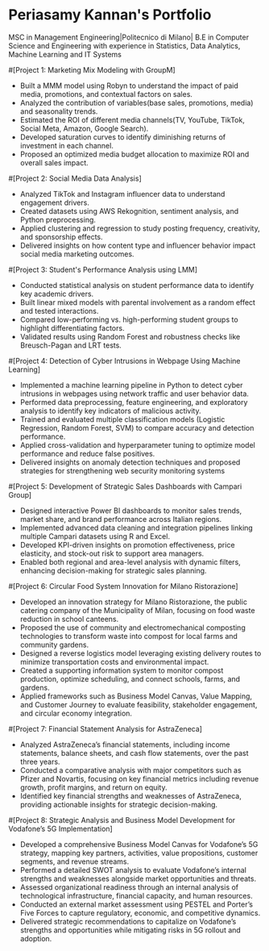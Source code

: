 # Periasamy Kannan's Portfolio
MSC in Management Engineering|Politecnico di Milano| B.E in Computer Science and Engineering with experience in Statistics, Data Analytics, Machine Learning and IT Systems

#[Project 1: Marketing Mix Modeling with GroupM]
* Built a MMM model using Robyn to understand the impact of paid media, promotions, and contextual factors on sales.  
* Analyzed the contribution of variables(base sales, promotions, media) and seasonality trends.  
* Estimated the ROI of different media channels(TV, YouTube, TikTok, Social Meta, Amazon, Google Search).  
* Developed saturation curves to identify diminishing returns of investment in each channel.  
* Proposed an optimized media budget allocation to maximize ROI and overall sales impact.

#[Project 2: Social Media Data Analysis]
* Analyzed TikTok and Instagram influencer data to understand engagement drivers.
* Created datasets using AWS Rekognition, sentiment analysis, and Python preprocessing.
* Applied clustering and regression to study posting frequency, creativity, and sponsorship effects.
* Delivered insights on how content type and influencer behavior impact social media marketing outcomes.

#[Project 3: Student's Performance Analysis using LMM]
* Conducted statistical analysis on student performance data to identify key academic drivers.
* Built linear mixed models with parental involvement as a random effect and tested interactions.
* Compared low-performing vs. high-performing student groups to highlight differentiating factors.
* Validated results using Random Forest and robustness checks like Breusch-Pagan and LRT tests.

#[Project 4: Detection of Cyber Intrusions in Webpage Using Machine Learning]
* Implemented a machine learning pipeline in Python to detect cyber intrusions in webpages using network traffic and user behavior data.
* Performed data preprocessing, feature engineering, and exploratory analysis to identify key indicators of malicious activity.
* Trained and evaluated multiple classification models (Logistic Regression, Random Forest, SVM) to compare accuracy and detection performance.
* Applied cross-validation and hyperparameter tuning to optimize model performance and reduce false positives.
* Delivered insights on anomaly detection techniques and proposed strategies for strengthening web security monitoring systems

#[Project 5: Development of Strategic Sales Dashboards with Campari Group]
* Designed interactive Power BI dashboards to monitor sales trends, market share, and brand performance across Italian regions.
* Implemented advanced data cleaning and integration pipelines linking multiple Campari datasets using R and Excel.
* Developed KPI-driven insights on promotion effectiveness, price elasticity, and stock-out risk to support area managers.
* Enabled both regional and area-level analysis with dynamic filters, enhancing decision-making for strategic sales planning.

#[Project 6: Circular Food System Innovation for Milano Ristorazione]
* Developed an innovation strategy for Milano Ristorazione, the public catering company of the Municipality of Milan, focusing on food waste reduction in school canteens.
* Proposed the use of community and electromechanical composting technologies to transform waste into compost for local farms and community gardens.
* Designed a reverse logistics model leveraging existing delivery routes to minimize transportation costs and environmental impact.
* Created a supporting information system to monitor compost production, optimize scheduling, and connect schools, farms, and gardens.
* Applied frameworks such as Business Model Canvas, Value Mapping, and Customer Journey to evaluate feasibility, stakeholder engagement, and circular economy integration.

#[Project 7: Financial Statement Analysis for AstraZeneca]
* Analyzed AstraZeneca’s financial statements, including income statements, balance sheets, and cash flow statements, over the past three years.
* Conducted a comparative analysis with major competitors such as Pfizer and Novartis, focusing on key financial metrics including revenue growth, profit margins, and return on equity.
* Identified key financial strengths and weaknesses of AstraZeneca, providing actionable insights for strategic decision-making.

#[Project 8: Strategic Analysis and Business Model Development for Vodafone’s 5G Implementation]
* Developed a comprehensive Business Model Canvas for Vodafone’s 5G strategy, mapping key partners, activities, value propositions, customer segments, and revenue streams.
* Performed a detailed SWOT analysis to evaluate Vodafone’s internal strengths and weaknesses alongside market opportunities and threats.
* Assessed organizational readiness through an internal analysis of technological infrastructure, financial capacity, and human resources.
* Conducted an external market assessment using PESTEL and Porter’s Five Forces to capture regulatory, economic, and competitive dynamics.
* Delivered strategic recommendations to capitalize on Vodafone’s strengths and opportunities while mitigating risks in 5G rollout and adoption.




